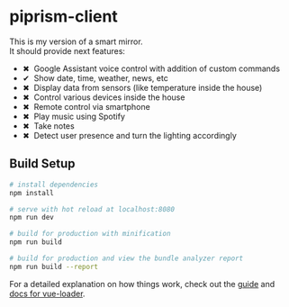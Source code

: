 # piprism-client

This is my version of a smart mirror. </br>
It should provide next features:
<ul>
  <li>&#10006;&nbsp Google Assistant voice control with addition of custom commands</li>
  <li>&#10004;&nbsp Show date, time, weather, news, etc</li>
  <li>&#10006;&nbsp Display data from sensors (like temperature inside the house)</li>
  <li>&#10006;&nbsp Control various devices inside the house</li>
  <li>&#10006;&nbsp Remote control via smartphone</li>
  <li>&#10006;&nbsp Play music using Spotify</li>
  <li>&#10006;&nbsp Take notes</li>
  <li>&#10006;&nbsp Detect user presence and turn the lighting accordingly</li>
</ul>

## Build Setup

``` bash
# install dependencies
npm install

# serve with hot reload at localhost:8080
npm run dev

# build for production with minification
npm run build

# build for production and view the bundle analyzer report
npm run build --report
```

For a detailed explanation on how things work, check out the [guide](http://vuejs-templates.github.io/webpack/) and [docs for vue-loader](http://vuejs.github.io/vue-loader).
